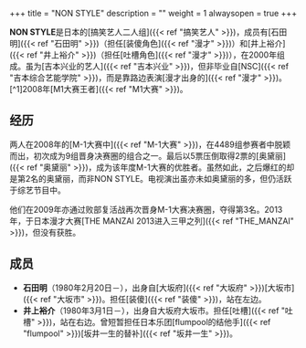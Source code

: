 +++
title = "NON STYLE"
description = ""
weight = 1
alwaysopen = true
+++

**NON STYLE**是日本的[搞笑艺人二人组]({{< ref "搞笑艺人" >}})，成员有[石田明]({{< ref "石田明" >}})（担任[装傻角色]({{< ref "漫才" >}})）和[井上裕介]({{< ref "井上裕介" >}})（担任[吐槽角色]({{< ref "漫才" >}})），在2000年组成。虽为[吉本兴业的艺人]({{< ref "吉本兴业" >}})，但非毕业自[NSC]({{< ref "吉本综合艺能学院" >}})，而是靠路边表演[漫才出身的]({{< ref "漫才" >}})。[^1]2008年[M1大赛王者]({{< ref "M1大赛" >}})。

经历
----

两人在2008年的[M-1大赛中]({{< ref "M-1大赛" >}})，在4489组参赛者中脱颖而出，初次成为9组晋身决赛圈的组合之一。最后以5票压倒取得2票的[奥黛丽]({{< ref "奥黛丽" >}})，成为该年度M-1大赛的优胜者。虽然如此，之后爆红的却是第2名的奥黛丽，而非NON
STYLE。电视演出虽亦未如奥黛丽的多，但仍活跃于综艺节目中。

他们在2009年亦通过败部复活战再次晋身M-1大赛决赛圈，夺得第3名。2013年，于日本漫才大赛[THE
MANZAI 2013进入三甲之列]({{< ref "THE_MANZAI" >}})，但没有获胜。

成员
----

-   **石田明**（1980年2月20日－），出身自[大坂府]({{< ref "大坂府" >}})[大坂市]({{< ref "大坂市" >}})。担任[装傻]({{< ref "装傻" >}})，站在左边。
-   **井上裕介**（1980年3月1日－），出身自大坂府大坂市。担任[吐槽]({{< ref "吐槽" >}})，站在右边。曾短暂担任日本乐团[flumpool的结他手]({{< ref "flumpool" >}})[坂井一生的替补]({{< ref "坂井一生" >}})。

<!--more-->
